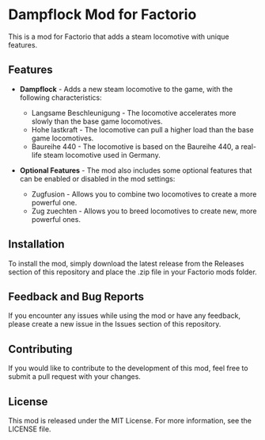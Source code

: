 # Dampflock Mod for Factorio

This is a mod for Factorio that adds a steam locomotive with unique features.

## Features

* **Dampflock** - Adds a new steam locomotive to the game, with the following characteristics:
  * Langsame Beschleunigung - The locomotive accelerates more slowly than the base game locomotives.
  * Hohe lastkraft - The locomotive can pull a higher load than the base game locomotives.
  * Baureihe 440 - The locomotive is based on the Baureihe 440, a real-life steam locomotive used in Germany.

* **Optional Features** - The mod also includes some optional features that can be enabled or disabled in the mod settings:
  * Zugfusion - Allows you to combine two locomotives to create a more powerful one.
  * Zug zuechten - Allows you to breed locomotives to create new, more powerful ones.

## Installation

To install the mod, simply download the latest release from the Releases section of this repository and place the .zip file in your Factorio mods folder.

## Feedback and Bug Reports

If you encounter any issues while using the mod or have any feedback, please create a new issue in the Issues section of this repository.

## Contributing

If you would like to contribute to the development of this mod, feel free to submit a pull request with your changes.

## License

This mod is released under the MIT License. For more information, see the LICENSE file.
